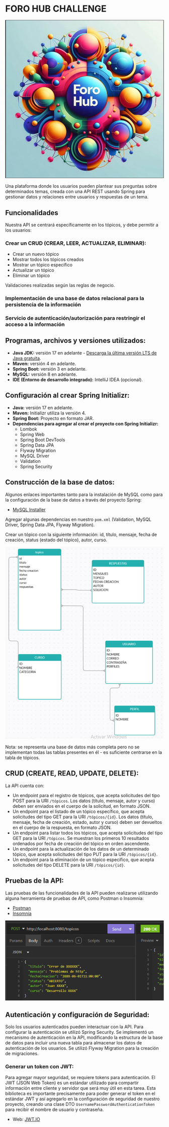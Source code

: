 # FORO HUB CHALLENGE

![Balloons](https://raw.githubusercontent.com/johnnymunox004/foroApi/main/assets/balloons-4111586_1280.png)

Una plataforma donde los usuarios pueden plantear sus preguntas sobre determinados temas, creada con una API REST usando Spring para gestionar datos y relaciones entre usuarios y respuestas de un tema.

## Funcionalidades

Nuestra API se centrará específicamente en los tópicos, y debe permitir a los usuarios:

### Crear un CRUD (CREAR, LEER, ACTUALIZAR, ELIMINAR):

- Crear un nuevo tópico
- Mostrar todos los tópicos creados
- Mostrar un tópico específico
- Actualizar un tópico
- Eliminar un tópico

Validaciones realizadas según las reglas de negocio.

### Implementación de una base de datos relacional para la persistencia de la información

### Servicio de autenticación/autorización para restringir el acceso a la información

## Programas, archivos y versiones utilizados:

- **Java JDK:** versión 17 en adelante - [Descarga la última versión LTS de Java gratuita](https://www.oracle.com/java/technologies/javase-jdk17-downloads.html).
- **Maven:** versión 4 en adelante.
- **Spring Boot:** versión 3 en adelante.
- **MySQL:** versión 8 en adelante.
- **IDE (Entorno de desarrollo integrado):** IntelliJ IDEA (opcional).

## Configuración al crear Spring Initializr:

- **Java:** versión 17 en adelante.
- **Maven:** Initializr utiliza la versión 4.
- **Spring Boot:** Proyecto en formato JAR.
- **Dependencias para agregar al crear el proyecto con Spring Initializr:**
  - Lombok
  - Spring Web
  - Spring Boot DevTools
  - Spring Data JPA
  - Flyway Migration
  - MySQL Driver
  - Validation
  - Spring Security

## Construcción de la base de datos:

Algunos enlaces importantes tanto para la instalación de MySQL como para la configuración de la base de datos a través del proyecto Spring:

- [MySQL Installer](https://dev.mysql.com/downloads/installer/)

Agregar algunas dependencias en nuestro `pom.xml` (Validation, MySQL Driver, Spring Data JPA, Flyway Migration).

Crear un tópico con la siguiente información: id, título, mensaje, fecha de creación, status (estado del tópico), autor, curso.

![Diagrama de Base de datos](https://raw.githubusercontent.com/johnnymunox004/foroApi/main/assets/diagrama_base_de_datos_forohub.png)

Nota: se representa una base de datos más completa pero no se implementan todas las tablas presentes en él - es suficiente centrarse en la tabla de tópicos.

## CRUD (CREATE, READ, UPDATE, DELETE):

La API cuenta con:

- Un endpoint para el registro de tópicos, que acepta solicitudes del tipo POST para la URI `/tópicos`. Los datos (título, mensaje, autor y curso) deben ser enviados en el cuerpo de la solicitud, en formato JSON.
- Un endpoint para el listado de un tópico específico, que acepta solicitudes del tipo GET para la URI `/tópicos/{id}`. Los datos (título, mensaje, fecha de creación, estado, autor y curso) deben ser devueltos en el cuerpo de la respuesta, en formato JSON.
- Un endpoint para listar todos los tópicos, que acepta solicitudes del tipo GET para la URI `/tópicos`. Se muestran los primeros 10 resultados ordenados por fecha de creación del tópico en orden ascendente.
- Un endpoint para la actualización de los datos de un determinado tópico, que acepta solicitudes del tipo PUT para la URI `/tópicos/{id}`.
- Un endpoint para la eliminación de un tópico específico, que acepta solicitudes del tipo DELETE para la URI `/tópicos/{id}`.

## Pruebas de la API:

Las pruebas de las funcionalidades de la API pueden realizarse utilizando alguna herramienta de pruebas de API, como Postman o Insomnia:

- [Postman](https://www.postman.com/)
- [Insomnia](https://insomnia.rest/)

![Registro Tópico](https://raw.githubusercontent.com/johnnymunox004/foroApi/main/assets/Registro_Topico.png)

## Autenticación y configuración de Seguridad:

Solo los usuarios autenticados pueden interactuar con la API. Para configurar la autenticación se utilizó Spring Security. Se implementó un mecanismo de autenticación en la API, modificando la estructura de la base de datos para incluir una nueva tabla para almacenar los datos de autenticación de los usuarios. Se utilizó Flyway Migration para la creación de migraciones.

### Generar un token con JWT:

Para agregar mayor seguridad, se requiere tokens para autenticación. El JWT (JSON Web Token) es un estándar utilizado para compartir información entre cliente y servidor que será muy útil en esta tarea. Esta biblioteca es importante precisamente para poder generar el token en el estándar JWT y así agregarlo en la configuración de seguridad de nuestro proyecto, creando una clase DTO `UsernamePasswordAuthenticationToken` para recibir el nombre de usuario y contraseña.

- Web: [JWT.IO](https://jwt.io/)
